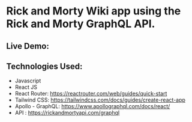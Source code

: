 # Rick and Morty Wiki app using the Rick and Morty GraphQL API.

## Live Demo:

## Technologies Used:

- Javascript
- React JS
- React Router: https://reactrouter.com/web/guides/quick-start
- Tailwind CSS: https://tailwindcss.com/docs/guides/create-react-app
- Apollo - GraphQL: https://www.apollographql.com/docs/react/
- API : https://rickandmortyapi.com/graphql
